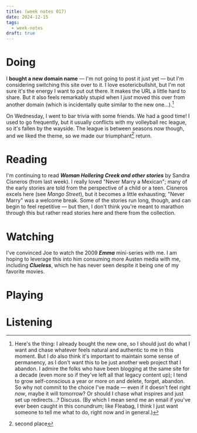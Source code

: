 ```yaml
---
title: (week notes 017)
date: 2024-12-15
tags:
  - week-notes
draft: true
---
```

# Doing
I **bought a new domain name** — I'm not going to post it just yet — but I'm considering switching this site over to it. I love esotericbullshit, but I'm not sure it's the energy I want to put out there. It makes the URL a little hard to share. But it also feels remarkably stupid when I _just_ moved this over from another domain (which is incidentally quite similar to the new one...).[^1]

On Wednesday, I went to bar trivia with some friends. We had a good time! I used to go frequently, but it usually conflicts with my volleyball rec league, so it's fallen by the wayside. The league is between seasons now though, and we liked the theme, so we made our triumphant[^2] return.

# Reading
I'm continuing to read **_Woman Hollering Creek and other stories_** by Sandra Cisneros (from last week). I really loved "Never Marry a Mexican"; many of the early stories are told from the perspective of a child or a teen. Cisneros excels here (see _Mango Street_), but it becomes a little exhausting; "Never Marry" was a welcome break. Some of the stories run long, though, and can begin to feel repetitive — but then, I don't think you're meant to marathon through this but rather read stories here and there from the collection.

# Watching
I've convinced Joe to watch the 2009 **_Emma_** mini-series with me. I am hoping to leverage this into him consuming more Austen media with me, including **_Clueless_**, which he has never seen despite it being one of my favorite movies.

# Playing

# Listening

[^1]: Here's the thing: I already bought the new one, so I should just do what I want and chase whatever feels natural and authentic to me in this moment. But I *do* also think it's important to maintain some sense of permanency, as I don't want this to be just another web project that I abandon. I admire the folks who have been blogging at the same site for a decade (even more so if they've left all that legacy content up); I tend to grow self-conscious a year or more on and delete, forget, abandon. So why not commit to the choice I've made — even if it doesn't feel right _now_, maybe it will tomorrow? Or should I chase what inspires and just set up redirects...? Discuss. (By which I mean send me an email if you've ever been caught in this conundrum; like Fleabag, I think I just want someone to tell me what to do, right now and in general.)

[^2]: second place
